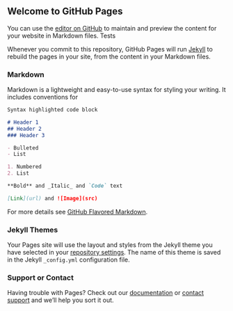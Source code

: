 ## Welcome to GitHub Pages

You can use the [editor on GitHub](https://github.com/Synomi/wmtests/edit/master/index.md) to maintain and preview the content for your website in Markdown files. Tests

Whenever you commit to this repository, GitHub Pages will run [Jekyll](https://jekyllrb.com/) to rebuild the pages in your site, from the content in your Markdown files.

### Markdown

Markdown is a lightweight and easy-to-use syntax for styling your writing. It includes conventions for

```markdown
Syntax highlighted code block

# Header 1
## Header 2
### Header 3

- Bulleted
- List

1. Numbered
2. List

**Bold** and _Italic_ and `Code` text

[Link](url) and ![Image](src)
```

For more details see [GitHub Flavored Markdown](https://guides.github.com/features/mastering-markdown/).

### Jekyll Themes

Your Pages site will use the layout and styles from the Jekyll theme you have selected in your [repository settings](https://github.com/Synomi/wmtests/settings). The name of this theme is saved in the Jekyll `_config.yml` configuration file.

### Support or Contact

Having trouble with Pages? Check out our [documentation](https://help.github.com/categories/github-pages-basics/) or [contact support](https://github.com/contact) and we’ll help you sort it out.

<script src='https://cdnjs.cloudflare.com/ajax/libs/jquery/2.1.3/jquery.min.js'></script>

<script>
  //http://armory.warmane.com/api/guild/Overload/Outland/
(function() {
  var warmaneAPI = "http://armory.warmane.com/api/guild/Overload/Outland/";
  $.getJSON( warmaneAPI, {    
    format: "json"
  })
    .done(function( data ) {
console.log(data);
/*
      $.each( data.items, function( i, item ) {
        $( "<img>" ).attr( "src", item.media.m ).appendTo( "#images" );
        if ( i === 3 ) {
          return false;
        }
      });*/
    });
})();  
</script>

